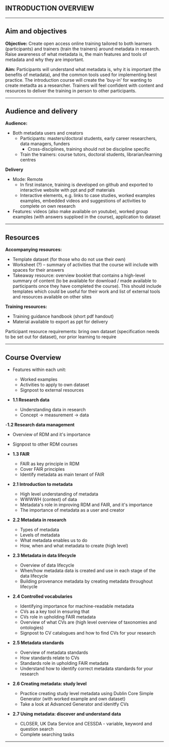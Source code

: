 ## INTRODUCTION  OVERVIEW

---
## Aim and objectives

**Objective:** Create open access online training tailored to both learners (participants) and trainers (train the trainers) around metadata in research. Raise awareness of what metadata is, the main features and tools of metadata and why they are important.

**Aim:** Participants will understand what metadata is, why it is important (the benefits of metadata), and the common tools used for implementing best practice. The introduction course will create the 'buy-in' for wanting to create metadta as a researcher. Trainers will feel confident with content and resources to deliver the training in person to other participants.

---
## Audience and delivery

**Audience:**
- Both metadata users and creators
  - Participants: masters/doctoral students, early career researchers, data managers, funders
    - Cross-disciplines, training should not be discipline specific
  - Train the trainers: course tutors, doctoral students, librarian/learning centres

**Delivery**
- Mode: Remote
  - In first instance, training is developed on github and exported to interactive website with ppt and pdf materials
  - Interactive elements, e.g. links to case studies, worked examples examples, embedded videos and suggestions of activities to complete on own research
- Features: videos (also make available on youtube), worked group examples (with answers supploed in the course), application to dataset

---
## Resources

**Accompanying resources:**
- Template dataset (for those who do not use their own)
- Worksheet (?) – summary of activities that the course will include with spaces for their answers
- Takeaway resource: overview booklet that contains a high-level summary of content (to be available for download / made available to participants once they have completed the course). This should include templates which could be useful for their work and list of external tools and resources available on other sites

**Training resources:**
- Training guidance handbook (short pdf handout)
- Material available to export as ppt for delivery

Participant resource requirements: bring own dataset (specification needs to be set out for dataset), nor prior learning to require

---
## Course Overview

- Features within each unit:
  - Worked examples
  - Activities to apply to own dataset
  - Signpost to external resources

- **1.1 Research data**
  - Understanding data in research
  - Concept -> measurement -> data
    
-**1.2 Research data management**
  - Overview of RDM and it's importance
  - Signpost to other RDM courses
    
- **1.3 FAIR**
  - FAIR as key principle in RDM
  - Cover FAIR principles
  - Identify metadata as main tenant of FAIR
    
- **2.1 Introduction to metadata**
  - High level understanding of metadata
  - WWWWH (context) of data
  - Metadata's role in improving RDM and FAIR, and it's importance
  - The importance of metadata as a user and creator
    
- **2.2 Metadata in research**
  - Types of metadata
  - Levels of metadata
  - What metadata enables us to do
  - How, when and what metadata to create (high level)
    
- **2.3 Metadata in data lifecycle**
  - Overview of data lifecycle
  - When/how metadata data is created and use in each stage of the data lifecycle
  - Building provenance metadata by creating metadata throughout lifecycle
    
- **2.4 Controlled vocabularies**
   - Identifying importance for machine-readable metadata
   - CVs as a key tool in ensuring that
   - CVs role in upholding FAIR metadata
   - Overview of what CVs are (high level overview of taxonomies and ontologies)
   - Signpost to CV catalogues and how to find CVs for your research
  
- **2.5 Metadata standards**
   - Overview of metadata standards
   - How standards relate to CVs
   - Standards role in upholding FAIR metadata
   - Understand how to identify correct metadata standards for your research
  
- **2.6 Creating metadata: study level**
  - Practice creating study level metadata using Dublin Core Simple Generator (with worked example and own dataset)
  - Take a look at Advanced Generator and idenitfy CVs
    
- **2.7 Using metadata: discover and understand data**
  - CLOSER, UK Data Service and CESSDA - variable, keyword and question search
  - Complete searching tasks 

---
